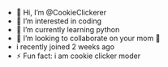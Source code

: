 - 👋 Hi, I’m @CookieClickerer
- 👀 I’m interested in coding
- 🌱 I’m currently learning python
- 💞️ I’m looking to collaborate on your mom 🤣
- i recently joined 2 weeks ago
- ⚡ Fun fact: i am cookie clicker moder
